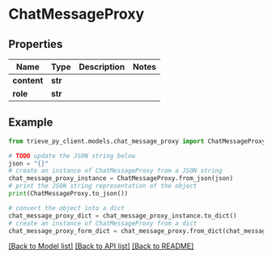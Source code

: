 # ChatMessageProxy


## Properties

Name | Type | Description | Notes
------------ | ------------- | ------------- | -------------
**content** | **str** |  | 
**role** | **str** |  | 

## Example

```python
from trieve_py_client.models.chat_message_proxy import ChatMessageProxy

# TODO update the JSON string below
json = "{}"
# create an instance of ChatMessageProxy from a JSON string
chat_message_proxy_instance = ChatMessageProxy.from_json(json)
# print the JSON string representation of the object
print(ChatMessageProxy.to_json())

# convert the object into a dict
chat_message_proxy_dict = chat_message_proxy_instance.to_dict()
# create an instance of ChatMessageProxy from a dict
chat_message_proxy_form_dict = chat_message_proxy.from_dict(chat_message_proxy_dict)
```
[[Back to Model list]](../README.md#documentation-for-models) [[Back to API list]](../README.md#documentation-for-api-endpoints) [[Back to README]](../README.md)


